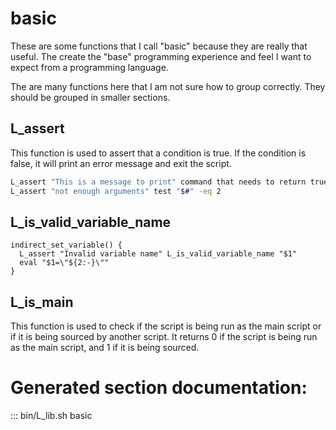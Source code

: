 # basic

These are some functions that I call "basic" because they are really that useful.
The create the "base" programming experience and feel I want to expect from a programming language.

The are many functions here that I am not sure how to group correctly. They should be grouped in smaller sections.

## L_assert

This function is used to assert that a condition is true. If the condition is false, it will print an error message and exit the script.

```bash
L_assert "This is a message to print" command that needs to return true
L_assert "not enough arguments" test "$#" -eq 2
```

## L_is_valid_variable_name

```
indirect_set_variable() {
  L_assert "Invalid variable name" L_is_valid_variable_name "$1"
  eval "$1=\"${2:-}\""
}
```

## L_is_main

This function is used to check if the script is being run as the main script or if it is being sourced by another script. It returns 0 if the script is being run as the main script, and 1 if it is being sourced.

# Generated section documentation:

::: bin/L_lib.sh basic
